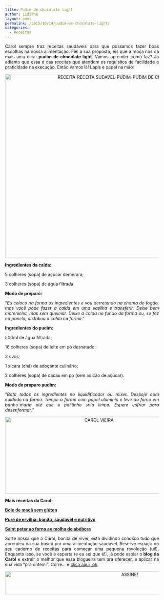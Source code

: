 ```yaml
---
title: Pudim de chocolate light
author: Lidiane
layout: post
permalink: /2015/10/14/pudim-de-chocolate-light/
categories:
  - Receitas
---
```

<p align="justify">
  Carol sempre traz receitas saudáveis para que possamos fazer boas escolhas na nossa alimentação. Fiel a sua proposta, eis que a moça nos dá mais uma dica: <strong>pudim de chocolate light</strong>. Vamos aprender como faz? Já adianto que essa é das receitas que atendem os requisitos de facilidade e praticidade na execução. Então vamos lá! Lápis e papel na mão:
</p>

<p align="CENTER">
  <a href="https://www.trololodemulher.com.br/2015/10/RECEITA-RECEITA-SUDAVEL-PUDIM-PUDIM-DE-CHOCOLATE-LIGHT2.jpg"><img class="alignnone size-full wp-image-11562" src="https://www.trololodemulher.com.br/2015/10/RECEITA-RECEITA-SUDAVEL-PUDIM-PUDIM-DE-CHOCOLATE-LIGHT2.jpg" alt="RECEITA-RECEITA SUDAVEL-PUDIM-PUDIM DE CHOCOLATE-LIGHT[2]" width="800" height="602" /></a>
</p>

<p align="justify">
  <strong>Ingredientes da calda:</strong>
</p>

<p align="justify">
  5 colheres (sopa) de açúcar demerara;
</p>

<p align="justify">
  3 colheres (sopa) de água filtrada.
</p>

<p align="justify">
  <strong>Modo de preparo:</strong>
</p>

<p align="justify">
  “<em>Eu coloco na forma os ingredientes e vou derretendo na chama do fogão, mas você pode fazer a calda em uma vasilha e transferir. Deixe bem moreninha, mas sem queimar. Deixe a calda no fundo da forma ou, se fez na panela, distribua a calda na forma</em>.”
</p>

<p align="justify">
  <strong>Ingredientes do pudim:</strong>
</p>

<p align="justify">
  500ml de água filtrada;
</p>

<p align="justify">
  16 colheres (sopa) de leite em pó desnatado;
</p>

<p align="justify">
  3 ovos;
</p>

<p align="justify">
  1 xícara (chá) de adoçante culinário;
</p>

<p align="justify">
  2 colheres (sopa) de cacau em pó (sem adição de açúcar).
</p>

<p align="justify">
  <strong>Modo de preparo pudim:</strong>
</p>

<p align="justify">
  “<em>Bata todos os ingredientes no liquidificador ou mixer. Despeje com cuidado na forma. Tampe a forma com papel alumínio e leve ao forno em banho-maria até que o palitinho saia limpo. Espere esfriar para desenformar</em>.”
</p>

<p align="center">
  <a href="https://www.trololodemulher.com.br/2014/07/CAROL-VIEIRA.png"><img class="alignnone size-full wp-image-10204" src="https://www.trololodemulher.com.br/2014/07/CAROL-VIEIRA.png" alt="CAROL VIEIRA" width="600" height="251" /></a>
</p>

<p align="justify">
  <strong>Mais receitas da Carol:</strong>
</p>

<p align="justify">
  <a href="http://www.trololodemulher.com.br/2015/09/30/bolo-de-maca-sem-gluten/" target="_blank" rel="noopener noreferrer"><strong>Bolo de maçã sem glúten</strong></a>
</p>

<p align="justify">
  <a href="http://www.trololodemulher.com.br/2015/09/16/pure-de-ervilha/" target="_blank" rel="noopener noreferrer"><strong>Purê de ervilha: bonito, saudável e nutritivo</strong></a>
</p>

<p align="justify">
  <a href="http://www.trololodemulher.com.br/2015/09/02/saint-peter/" target="_blank" rel="noopener noreferrer"><strong>Saint peter ao forno ao molho de abóbora</strong></a>
</p>

<p align="justify">
  Sorte nossa que a Carol, bonita de viver, está dividindo conosco tudo que aprendeu na sua busca por uma alimentação saudável. Reserve espaço no seu caderno de receitas para começar uma pequena revolução (ui!). Enquanto isso, se você é esperta (e eu sei que é!), já pode espiar o <strong>blog da Carol</strong> e extrair o melhor que essa blogueira tem pra oferecer, e aplicar na sua vida “pra ontem!”. Corre… e <a href="http://mundocarolvieira.blogspot.com.br/" target="_blank" rel="noopener noreferrer">clica aqui, oh</a>.
</p>

<p align="center">
  <a href="http://feedburner.google.com/fb/a/mailverify?uri=blogBichaFemea&loc=en_US" target="_blank" rel="noopener noreferrer"><img class="alignnone size-full wp-image-10439" src="https://www.trololodemulher.com.br/2014/09/ASSINE.png" alt="ASSINE!" width="800" height="78" /></a>
</p>

<p align="justify">